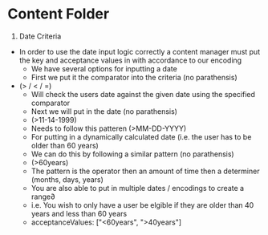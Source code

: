 # Content Folder
1. Date Criteria  
- In order to use the date input logic correctly a content manager must put the key and acceptance values in with accordance to our encoding
  - We have several options for inputting a date
  - First we put it the comparator into the criteria (no parathensis)
- (> / < / =)
  - Will check the users date against the given date using the specified comparator
  - Next we will put in the date (no parathensis)
  - (>11-14-1999)
  - Needs to follow this patteren (>MM-DD-YYYY)
  - For putting in a dynamically calculated date (i.e. the user has to be older than 60 years)
  - We can do this by following a similar pattern (no parathensis)
  - (>60years)
  - The pattern is the operator then an amount of time then a determiner (months, days, years)
  - You are also able to put in multiple dates / encodings to create a range∂
  - i.e. You wish to only have a user be elgible if they are older than 40 years and less than 60 years
  - acceptanceValues: ["<60years", ">40years"]
